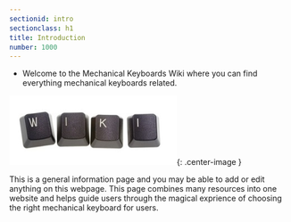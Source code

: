 ```yaml
---
sectionid: intro
sectionclass: h1
title: Introduction
number: 1000
---
```


- Welcome to the Mechanical Keyboards Wiki where you can find everything mechanical keyboards related.

![MechWiki](https://raw.githubusercontent.com/Xelus22/MechanicalKeyboardWiki/master/img/MechWiki.jpg){: .center-image }

This is a general information page and you may be able to add or edit anything on this webpage. This page combines many resources into one website and helps guide users through the magical exprience of choosing the right mechanical keyboard for users.